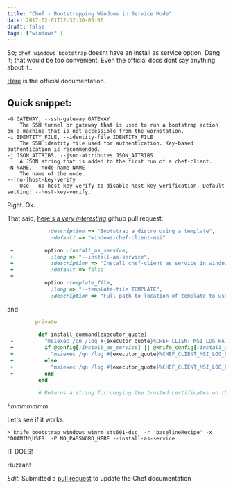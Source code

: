 ```yaml
---
title: "Chef - Bootstrapping Windows in Service Mode"
date: 2017-02-01T12:32:30-05:00
draft: false
tags: ["windows" ]
---
```


So; ```chef windows bootstrap``` doesnt have an install as service option. Dang it; that would be too convenient. Even the official docs dont say anything about it..

<!--more-->

[Here](https://docs.chef.io/plugin_knife_windows.html) is the official documentation.


## Quick snippet:

```
-G GATEWAY, --ssh-gateway GATEWAY
    The SSH tunnel or gateway that is used to run a bootstrap action on a machine that is not accessible from the workstation.
-i IDENTITY_FILE, --identity-file IDENTITY_FILE
    The SSH identity file used for authentication. Key-based authentication is recommended.
-j JSON_ATTRIBS, --json-attributes JSON_ATTRIBS
    A JSON string that is added to the first run of a chef-client.
-N NAME, --node-name NAME
    The name of the node.
--[no-]host-key-verify
    Use --no-host-key-verify to disable host key verification. Default setting: --host-key-verify.
```

Right. Ok.

That said; [here's a _very interesting_](https://github.com/chef/knife-windows/pull/215) github pull request:


```ruby
             :description => "Bootstrap a distro using a template",
              :default => "windows-chef-client-msi"
  
 +          option :install_as_service,
 +            :long => "--install-as-service",
 +            :description => "Install chef-client as service in windows machine",
 +            :default => false
 +
            option :template_file,
              :long => "--template-file TEMPLATE",
              :description => "Full path to location of template to use",
```

and

```ruby
         private
  
          def install_command(executor_quote)
 -          "msiexec /qn /log #{executor_quote}%CHEF_CLIENT_MSI_LOG_PATH%#{executor_quote} /i #{executor_quote}%LOCAL_DESTINATION_MSI_PATH%#{executor_quote}"
 +          if @config[:install_as_service] || @knife_config[:install_as_service]
 +            "msiexec /qn /log #{executor_quote}%CHEF_CLIENT_MSI_LOG_PATH%#{executor_quote} /i #{executor_quote}%LOCAL_DESTINATION_MSI_PATH%#{executor_quote} ADDLOCAL=#{executor_quote}ChefClientFeature,ChefServiceFeature#{executor_quote}"
 +          else              
 +            "msiexec /qn /log #{executor_quote}%CHEF_CLIENT_MSI_LOG_PATH%#{executor_quote} /i #{executor_quote}%LOCAL_DESTINATION_MSI_PATH%#{executor_quote}"
 +          end
          end
  
          # Returns a string for copying the trusted certificates on the workstation to the system being bootstrapped

```

_hmmmmmmm_

Let's see if it works.

```> knife bootstrap windows winrm sts601-dsc  -r 'baselineRecipe' -x 'DOAMIN\USER' -P NO_PASSWORD_HERE --install-as-service```

IT DOES!

Huzzah!

_Edit:_ Submitted a [pull request](https://github.com/chef/chef-web-docs/pull/438) to update the Chef documentation